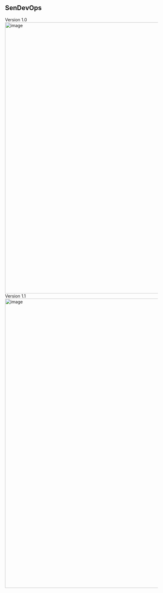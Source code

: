 ## SenDevOps
Version 1.0
<img width="1887" height="894" alt="image" src="https://github.com/user-attachments/assets/6dbd78c9-b0e5-4874-841d-0fb998c57a9d" />
Version 1.1
<img width="1902" height="954" alt="image" src="https://github.com/user-attachments/assets/9d2c4f0f-5217-44cb-b548-a95e4228241c" />



